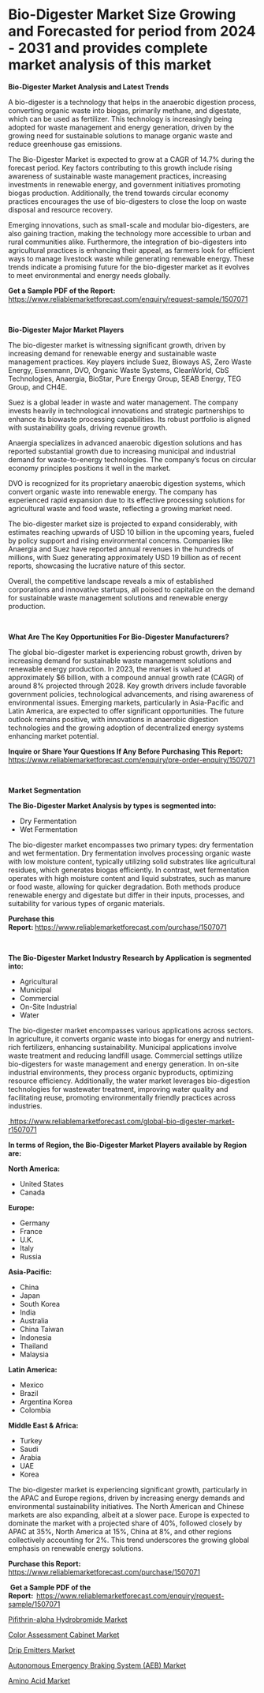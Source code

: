 <p><h1>Bio-Digester Market Size Growing and Forecasted for period from 2024 - 2031 and provides complete market analysis of this market</h1></p><p><strong>Bio-Digester Market Analysis and Latest Trends</strong></p>
<p><p>A bio-digester is a technology that helps in the anaerobic digestion process, converting organic waste into biogas, primarily methane, and digestate, which can be used as fertilizer. This technology is increasingly being adopted for waste management and energy generation, driven by the growing need for sustainable solutions to manage organic waste and reduce greenhouse gas emissions.</p><p>The Bio-Digester Market is expected to grow at a CAGR of 14.7% during the forecast period. Key factors contributing to this growth include rising awareness of sustainable waste management practices, increasing investments in renewable energy, and government initiatives promoting biogas production. Additionally, the trend towards circular economy practices encourages the use of bio-digesters to close the loop on waste disposal and resource recovery.</p><p>Emerging innovations, such as small-scale and modular bio-digesters, are also gaining traction, making the technology more accessible to urban and rural communities alike. Furthermore, the integration of bio-digesters into agricultural practices is enhancing their appeal, as farmers look for efficient ways to manage livestock waste while generating renewable energy. These trends indicate a promising future for the bio-digester market as it evolves to meet environmental and energy needs globally.</p></p>
<p><strong>Get a Sample PDF of the Report:&nbsp;</strong> <a href="https://www.reliablemarketforecast.com/enquiry/request-sample/1507071">https://www.reliablemarketforecast.com/enquiry/request-sample/1507071</a></p>
<p>&nbsp;</p>
<p><strong>Bio-Digester Major Market Players</strong></p>
<p><p>The bio-digester market is witnessing significant growth, driven by increasing demand for renewable energy and sustainable waste management practices. Key players include Suez, Bioways AS, Zero Waste Energy, Eisenmann, DVO, Organic Waste Systems, CleanWorld, CbS Technologies, Anaergia, BioStar, Pure Energy Group, SEAB Energy, TEG Group, and CH4E.</p><p>Suez is a global leader in waste and water management. The company invests heavily in technological innovations and strategic partnerships to enhance its biowaste processing capabilities. Its robust portfolio is aligned with sustainability goals, driving revenue growth.</p><p>Anaergia specializes in advanced anaerobic digestion solutions and has reported substantial growth due to increasing municipal and industrial demand for waste-to-energy technologies. The company’s focus on circular economy principles positions it well in the market.</p><p>DVO is recognized for its proprietary anaerobic digestion systems, which convert organic waste into renewable energy. The company has experienced rapid expansion due to its effective processing solutions for agricultural waste and food waste, reflecting a growing market need.</p><p>The bio-digester market size is projected to expand considerably, with estimates reaching upwards of USD 10 billion in the upcoming years, fueled by policy support and rising environmental concerns. Companies like Anaergia and Suez have reported annual revenues in the hundreds of millions, with Suez generating approximately USD 19 billion as of recent reports, showcasing the lucrative nature of this sector.</p><p>Overall, the competitive landscape reveals a mix of established corporations and innovative startups, all poised to capitalize on the demand for sustainable waste management solutions and renewable energy production.</p></p>
<p>&nbsp;</p>
<p><strong>What Are The Key Opportunities For Bio-Digester Manufacturers?</strong></p>
<p><p>The global bio-digester market is experiencing robust growth, driven by increasing demand for sustainable waste management solutions and renewable energy production. In 2023, the market is valued at approximately $6 billion, with a compound annual growth rate (CAGR) of around 8% projected through 2028. Key growth drivers include favorable government policies, technological advancements, and rising awareness of environmental issues. Emerging markets, particularly in Asia-Pacific and Latin America, are expected to offer significant opportunities. The future outlook remains positive, with innovations in anaerobic digestion technologies and the growing adoption of decentralized energy systems enhancing market potential.</p></p>
<p><strong>Inquire or Share Your Questions If Any Before Purchasing This Report:</strong> <a href="https://www.reliablemarketforecast.com/enquiry/pre-order-enquiry/1507071">https://www.reliablemarketforecast.com/enquiry/pre-order-enquiry/1507071</a></p>
<p>&nbsp;</p>
<p><strong>Market Segmentation</strong></p>
<p><strong>The Bio-Digester Market Analysis by types is segmented into:</strong></p>
<p><ul><li>Dry Fermentation</li><li>Wet Fermentation</li></ul></p>
<p><p>The bio-digester market encompasses two primary types: dry fermentation and wet fermentation. Dry fermentation involves processing organic waste with low moisture content, typically utilizing solid substrates like agricultural residues, which generates biogas efficiently. In contrast, wet fermentation operates with high moisture content and liquid substrates, such as manure or food waste, allowing for quicker degradation. Both methods produce renewable energy and digestate but differ in their inputs, processes, and suitability for various types of organic materials.</p></p>
<p><strong>Purchase this Report:&nbsp;</strong><a href="https://www.reliablemarketforecast.com/purchase/1507071">https://www.reliablemarketforecast.com/purchase/1507071</a></p>
<p>&nbsp;</p>
<p><strong>The Bio-Digester Market Industry Research by Application is segmented into:</strong></p>
<p><ul><li>Agricultural</li><li>Municipal</li><li>Commercial</li><li>On-Site Industrial</li><li>Water</li></ul></p>
<p><p>The bio-digester market encompasses various applications across sectors. In agriculture, it converts organic waste into biogas for energy and nutrient-rich fertilizers, enhancing sustainability. Municipal applications involve waste treatment and reducing landfill usage. Commercial settings utilize bio-digesters for waste management and energy generation. In on-site industrial environments, they process organic byproducts, optimizing resource efficiency. Additionally, the water market leverages bio-digestion technologies for wastewater treatment, improving water quality and facilitating reuse, promoting environmentally friendly practices across industries.</p></p>
<p><a href="https://www.reliablemarketforecast.com/global-bio-digester-market-r1507071">&nbsp;https://www.reliablemarketforecast.com/global-bio-digester-market-r1507071</a></p>
<p><strong>In terms of Region, the Bio-Digester Market Players available by Region are:</strong></p>
<p>
    <p> <strong> North America: </strong>
        <ul>
            <li>United States</li>
            <li>Canada</li>
        </ul>
        </p> 
    <p> <strong> Europe: </strong>
        <ul>
            <li>Germany</li>
            <li>France</li>
            <li>U.K.</li>
            <li>Italy</li>
            <li>Russia</li>
        </ul>
        </p> 
    <p> <strong> Asia-Pacific: </strong>
        <ul>
            <li>China</li>
            <li>Japan</li>
            <li>South Korea</li>
            <li>India</li>
            <li>Australia</li>
            <li>China Taiwan</li>
            <li>Indonesia</li>
            <li>Thailand</li>
            <li>Malaysia</li>
        </ul>
        </p> 
    <p> <strong> Latin America: </strong>
        <ul>
            <li>Mexico</li>
            <li>Brazil</li>
            <li>Argentina Korea</li>
            <li>Colombia</li>
        </ul>
        </p> 
    <p> <strong> Middle East & Africa: </strong>
        <ul>
            <li>Turkey</li>
            <li>Saudi</li>
            <li>Arabia</li>
            <li>UAE</li>
            <li>Korea</li>
        </ul>
    </p>
    </p>
<p><p>The bio-digester market is experiencing significant growth, particularly in the APAC and Europe regions, driven by increasing energy demands and environmental sustainability initiatives. The North American and Chinese markets are also expanding, albeit at a slower pace. Europe is expected to dominate the market with a projected share of 40%, followed closely by APAC at 35%, North America at 15%, China at 8%, and other regions collectively accounting for 2%. This trend underscores the growing global emphasis on renewable energy solutions.</p></p>
<p><strong>Purchase this Report: </strong><a href="https://www.reliablemarketforecast.com/purchase/1507071">https://www.reliablemarketforecast.com/purchase/1507071</a></p>
<p>&nbsp;<strong>Get a Sample PDF of the Report:&nbsp;&nbsp;</strong><a href="https://www.reliablemarketforecast.com/enquiry/request-sample/1507071">https://www.reliablemarketforecast.com/enquiry/request-sample/1507071</a></p>
<p><strong></strong></p>
<p><p><a href="https://medium.com/@georgestanley655/driving-factors-behind-the-pifithrin-alpha-hydrobromide-market-trends-applications-and-regional-b89177e6a463">Pifithrin-alpha Hydrobromide Market</a></p><p><a href="https://issuu.com/reportprime-2/docs/color-assessment-cabinet-market-siz_45dbffa4b5b019">Color Assessment Cabinet Market</a></p><p><a href="https://www.linkedin.com/pulse/drip-emitters-market-share-new-trends-analysis-its-type-application-5r2mf?trackingId=hfTmQQRxQeGXr%2BOl9P889w%3D%3D">Drip Emitters Market</a></p><p><a href="https://github.com/RoccoManning/Market-Research-Report-List-7/blob/main/autonomous-emergency-braking-system-aeb-market.md">Autonomous Emergency Braking System (AEB) Market</a></p><p><a href="https://www.linkedin.com/pulse/amino-acid-market-indicators-size-regional-breakdown-player-analysis-5pyef?trackingId=puSQzFKVT6yJqc3uYMfrOQ%3D%3D">Amino Acid Market</a></p></p>